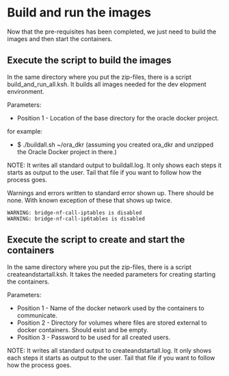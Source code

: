 # Build and run the images
Now that the pre-requisites has been completed, we just need to build the images and then start the containers.

## Execute the script to build the images

In the same directory where you put the zip-files, there is a script build_and_run_all.ksh. It builds all images needed for the dev elopment environment.

Parameters:
- Position 1 - Location of the base directory for the oracle docker project.

for example:
- $ ./buildall.sh ~/ora_dkr
(assuming you created ora_dkr and unzipped the Oracle Docker project in there.)

NOTE: It writes all standard output to buildall.log. It only shows each steps it starts as output to the user. Tail that file if you want to follow how the process goes.

Warnings and errors written to standard error shown up. There should be none. With known exception of these that shows up twice.

```
WARNING: bridge-nf-call-iptables is disabled
WARNING: bridge-nf-call-ip6tables is disabled
```
## Execute the script to create and start the containers

In the same directory where you put the zip-files, there is a script createandstartall.ksh. It takes the needed parameters for creating starting the containers.

Parameters:
- Position 1 - Name of the docker network used by the containers to communicate.
- Position 2 - Directory for volumes where files are stored external to docker containers. Should exist and be empty.
- Position 3 - Password to be used for all created users.

NOTE: It writes all standard output to createandstartall.log. It only shows each steps it starts as output to the user. Tail that file if you want to follow how the process goes.
